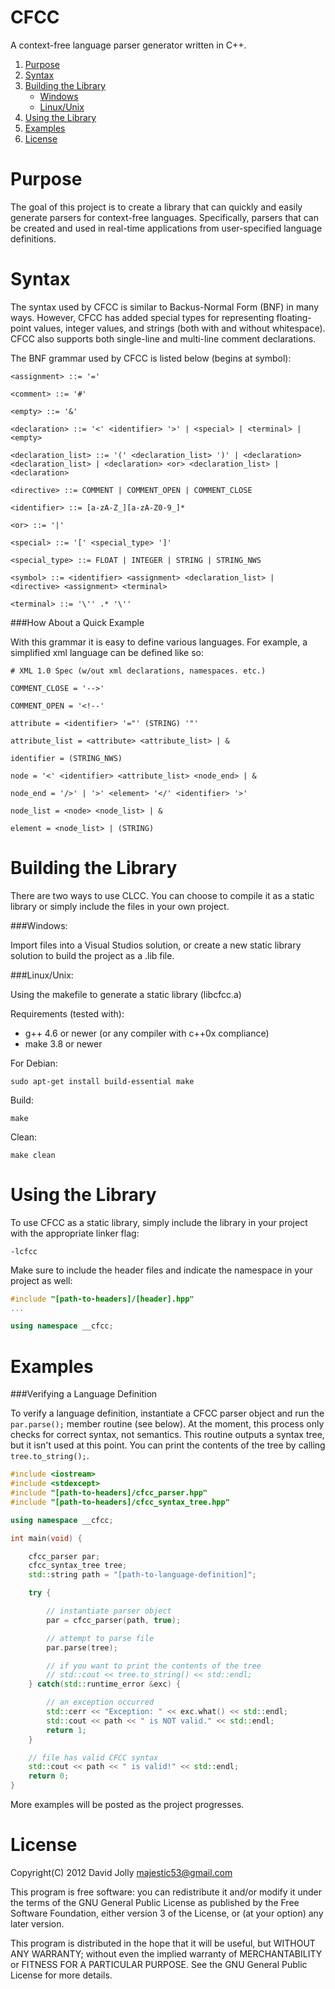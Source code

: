 CFCC
========

A context-free language parser generator written in C++.

1. [Purpose](https://github.com/majestic53/CFCC#purpose)
2. [Syntax](https://github.com/majestic53/CFCC#syntax)
5. [Building the Library](https://github.com/majestic53/CFCC#building-the-library)
	* [Windows](https://github.com/majestic53/CFCC#windows)
	* [Linux/Unix](https://github.com/majestic53/CFCC#linux-unix)
6. [Using the Library](https://github.com/majestic53/CFCC#using-the-library)
7. [Examples](https://github.com/majestic53/CFCC#examples)
8. [License](https://github.com/majestic53/CFCC#license)

Purpose
========

The goal of this project is to create a library that can quickly and easily generate parsers for context-free languages. Specifically, parsers that can be created and used in real-time applications from user-specified language definitions.

Syntax
======

The syntax used by CFCC is similar to Backus-Normal Form (BNF) in many ways. However, CFCC has added special types for representing floating-point values, integer values, and strings (both with and without whitespace). CFCC also supports both single-line and multi-line comment declarations.

The BNF grammar used by CFCC is listed below (begins at symbol):
```
<assignment> ::= '='

<comment> ::= '#'

<empty> ::= '&'

<declaration> ::= '<' <identifier> '>' | <special> | <terminal> | <empty>

<declaration_list> ::= '(' <declaration_list> ')' | <declaration> <declaration_list> | <declaration> <or> <declaration_list> | <declaration>

<directive> ::= COMMENT | COMMENT_OPEN | COMMENT_CLOSE

<identifier> ::= [a-zA-Z_][a-zA-Z0-9_]*

<or> ::= '|'

<special> ::= '[' <special_type> ']'

<special_type> ::= FLOAT | INTEGER | STRING | STRING_NWS

<symbol> ::= <identifier> <assignment> <declaration_list> | <directive> <assignment> <terminal>

<terminal> ::= '\'' .* '\''
```

###How About a Quick Example

With this grammar it is easy to define various languages. For example, a simplified xml language can be defined like so:
```
# XML 1.0 Spec (w/out xml declarations, namespaces. etc.)

COMMENT_CLOSE = '-->'

COMMENT_OPEN = '<!--'

attribute = <identifier> '="' (STRING) '"'

attribute_list = <attribute> <attribute_list> | &

identifier = (STRING_NWS)

node = '<' <identifier> <attribute_list> <node_end> | &

node_end = '/>' | '>' <element> '</' <identifier> '>'

node_list = <node> <node_list> | &

element = <node_list> | (STRING)
```

Building the Library
======

There are two ways to use CLCC. You can choose to compile it as a static library or simply include the files in your own project.

###Windows:

Import files into a Visual Studios solution, or create a new static library solution to build the project as a .lib file.

###Linux/Unix:

Using the makefile to generate a static library (libcfcc.a)

Requirements (tested with):
* g++ 4.6 or newer (or any compiler with c++0x compliance)
* make 3.8 or newer

For Debian:
```
sudo apt-get install build-essential make
```

Build:
```
make
```

Clean:
```
make clean
```

Using the Library
======

To use CFCC as a static library, simply include the library in your project with the appropriate linker flag:
```
-lcfcc
```

Make sure to include the header files and indicate the namespace  in your project as well:
```cpp
#include "[path-to-headers]/[header].hpp"
...

using namespace __cfcc;
```

Examples
======

###Verifying a Language Definition

To verify a language definition, instantiate a CFCC parser object and run the ```par.parse();``` member routine (see below). At the moment, this process only checks for correct syntax, not semantics. This routine outputs a syntax tree, but it isn't used at this point. You can print the contents of the tree by calling ```tree.to_string();```.

```cpp
#include <iostream>
#include <stdexcept>
#include "[path-to-headers]/cfcc_parser.hpp"
#include "[path-to-headers]/cfcc_syntax_tree.hpp"

using namespace __cfcc;

int main(void) {

	cfcc_parser par;
	cfcc_syntax_tree tree;
	std::string path = "[path-to-language-definition]";

	try {

		// instantiate parser object
		par = cfcc_parser(path, true);

		// attempt to parse file
		par.parse(tree);

		// if you want to print the contents of the tree
		// std::cout << tree.to_string() << std::endl;
	} catch(std::runtime_error &exc) {

		// an exception occurred
		std::cerr << "Exception: " << exc.what() << std::endl;
		std::cout << path << " is NOT valid." << std::endl;
		return 1;
	}

	// file has valid CFCC syntax
	std::cout << path << " is valid!" << std::endl;
	return 0;
}
```

More examples will be posted as the project progresses.

License
======

Copyright(C) 2012 David Jolly <majestic53@gmail.com>

This program is free software: you can redistribute it and/or modify
it under the terms of the GNU General Public License as published by
the Free Software Foundation, either version 3 of the License, or
(at your option) any later version.

This program is distributed in the hope that it will be useful,
but WITHOUT ANY WARRANTY; without even the implied warranty of
MERCHANTABILITY or FITNESS FOR A PARTICULAR PURPOSE.  See the
GNU General Public License for more details.
